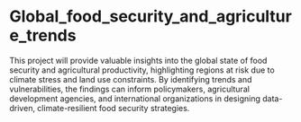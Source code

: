 # Global_food_security_and_agriculture_trends
This project will provide valuable insights into the global state of food security and agricultural productivity, highlighting regions at risk due to climate stress and land use constraints. By identifying trends and vulnerabilities, the findings can inform policymakers, agricultural development agencies, and international organizations in designing data-driven, climate-resilient food security strategies.
